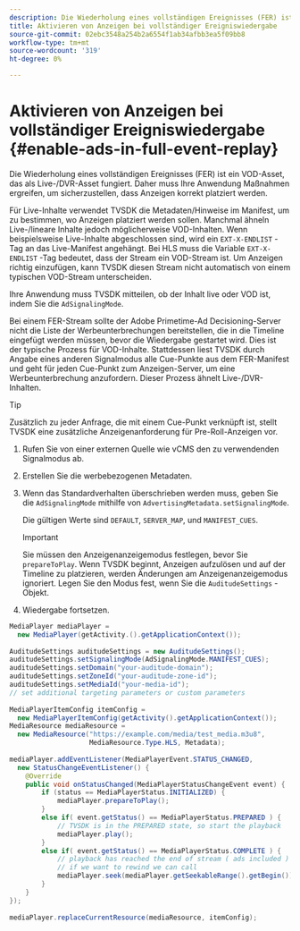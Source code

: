 ```yaml
---
description: Die Wiederholung eines vollständigen Ereignisses (FER) ist ein VOD-Asset, das als Live-/DVR-Asset fungiert. Daher muss Ihre Anwendung Maßnahmen ergreifen, um sicherzustellen, dass Anzeigen korrekt platziert werden.
title: Aktivieren von Anzeigen bei vollständiger Ereigniswiedergabe
source-git-commit: 02ebc3548a254b2a6554f1ab34afbb3ea5f09bb8
workflow-type: tm+mt
source-wordcount: '319'
ht-degree: 0%

---
```


# Aktivieren von Anzeigen bei vollständiger Ereigniswiedergabe {#enable-ads-in-full-event-replay}

Die Wiederholung eines vollständigen Ereignisses (FER) ist ein VOD-Asset, das als Live-/DVR-Asset fungiert. Daher muss Ihre Anwendung Maßnahmen ergreifen, um sicherzustellen, dass Anzeigen korrekt platziert werden.

Für Live-Inhalte verwendet TVSDK die Metadaten/Hinweise im Manifest, um zu bestimmen, wo Anzeigen platziert werden sollen. Manchmal ähneln Live-/lineare Inhalte jedoch möglicherweise VOD-Inhalten. Wenn beispielsweise Live-Inhalte abgeschlossen sind, wird ein `EXT-X-ENDLIST` -Tag an das Live-Manifest angehängt. Bei HLS muss die Variable `EXT-X-ENDLIST` -Tag bedeutet, dass der Stream ein VOD-Stream ist. Um Anzeigen richtig einzufügen, kann TVSDK diesen Stream nicht automatisch von einem typischen VOD-Stream unterscheiden.

Ihre Anwendung muss TVSDK mitteilen, ob der Inhalt live oder VOD ist, indem Sie die `AdSignalingMode`.

Bei einem FER-Stream sollte der Adobe Primetime-Ad Decisioning-Server nicht die Liste der Werbeunterbrechungen bereitstellen, die in die Timeline eingefügt werden müssen, bevor die Wiedergabe gestartet wird. Dies ist der typische Prozess für VOD-Inhalte. Stattdessen liest TVSDK durch Angabe eines anderen Signalmodus alle Cue-Punkte aus dem FER-Manifest und geht für jeden Cue-Punkt zum Anzeigen-Server, um eine Werbeunterbrechung anzufordern. Dieser Prozess ähnelt Live-/DVR-Inhalten.

>[!TIP]
>
>Zusätzlich zu jeder Anfrage, die mit einem Cue-Punkt verknüpft ist, stellt TVSDK eine zusätzliche Anzeigenanforderung für Pre-Roll-Anzeigen vor.

1. Rufen Sie von einer externen Quelle wie vCMS den zu verwendenden Signalmodus ab.
1. Erstellen Sie die werbebezogenen Metadaten.
1. Wenn das Standardverhalten überschrieben werden muss, geben Sie die `AdSignalingMode` mithilfe von `AdvertisingMetadata.setSignalingMode`.

   Die gültigen Werte sind `DEFAULT`, `SERVER_MAP`, und `MANIFEST_CUES`.

   >[!IMPORTANT]
   >
   >Sie müssen den Anzeigenanzeigemodus festlegen, bevor Sie `prepareToPlay`. Wenn TVSDK beginnt, Anzeigen aufzulösen und auf der Timeline zu platzieren, werden Änderungen am Anzeigenanzeigemodus ignoriert. Legen Sie den Modus fest, wenn Sie die `AuditudeSettings` -Objekt.

1. Wiedergabe fortsetzen.

<!--<a id="example_6DECA71C3C3B4551805C09A80686552F"></a>-->

```java
MediaPlayer mediaPlayer =  
  new MediaPlayer(getActivity.().getApplicationContext()); 
 
AuditudeSettings auditudeSettings = new AuditudeSettings(); 
auditudeSettings.setSignalingMode(AdSignalingMode.MANIFEST_CUES); 
auditudeSettings.setDomain("your-auditude-domain"); 
auditudeSettings.setZoneId("your-auditude-zone-id"); 
auditudeSettings.setMediaId("your-media-id"); 
// set additional targeting parameters or custom parameters 
 
MediaPlayerItemConfig itemConfig =  
  new MediaPlayerItemConfig(getActivity().getApplicationContext()); 
MediaResource mediaResource =  
  new MediaResource("https://example.com/media/test_media.m3u8",  
                    MediaResource.Type.HLS, Metadata); 
 
mediaPlayer.addEventListener(MediaPlayerEvent.STATUS_CHANGED,  
  new StatusChangeEventListener() { 
    @Override 
    public void onStatusChanged(MediaPlayerStatusChangeEvent event) { 
        if (status == MediaPlayerStatus.INITIALIZED) { 
            mediaPlayer.prepareToPlay(); 
        } 
        else if( event.getStatus() == MediaPlayerStatus.PREPARED ) { 
            // TVSDK is in the PREPARED state, so start the playback 
            mediaPlayer.play(); 
        } 
        else if( event.getStatus() == MediaPlayerStatus.COMPLETE ) { 
            // playback has reached the end of stream ( ads included ) 
            // if we want to rewind we can call 
            mediaPlayer.seek(mediaPlayer.getSeekableRange().getBegin()); 
        } 
    } 
}); 
 
mediaPlayer.replaceCurrentResource(mediaResource, itemConfig); 
```
